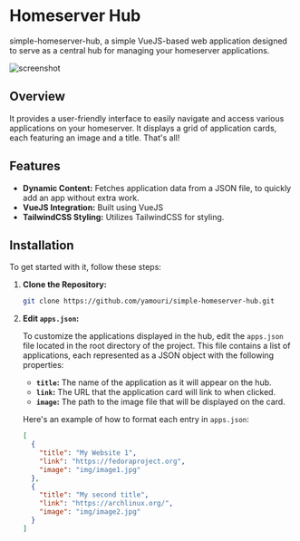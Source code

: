 # Homeserver Hub

simple-homeserver-hub, a simple VueJS-based web application designed to serve as a central hub for managing your homeserver applications.

![screenshot](https://github.com/user-attachments/assets/0747add0-628b-4552-a6d0-a34435571b4a)

## Overview

It provides a user-friendly interface to easily navigate and access various applications on your homeserver. It displays a grid of application cards, each featuring an image and a title. That's all!

## Features

- **Dynamic Content:** Fetches application data from a JSON file, to quickly add an app without extra work.
- **VueJS Integration:** Built using VueJS
- **TailwindCSS Styling:** Utilizes TailwindCSS for styling.

## Installation

To get started with it, follow these steps:

1. **Clone the Repository:**
   ```bash
   git clone https://github.com/yamouri/simple-homeserver-hub.git
   ```
2. **Edit `apps.json`:**

   To customize the applications displayed in the hub, edit the `apps.json` file located in the root directory of the project. This file contains a list of applications, each represented as a JSON object with the following properties:

   - **`title`:** The name of the application as it will appear on the hub.
   - **`link`:** The URL that the application card will link to when clicked.
   - **`image`:** The path to the image file that will be displayed on the card.

   Here's an example of how to format each entry in `apps.json`:

   ```json
   [
     {
       "title": "My Website 1",
       "link": "https://fedoraproject.org",
       "image": "img/image1.jpg"
     },
     {
       "title": "My second title",
       "link": "https://archlinux.org/",
       "image": "img/image2.jpg"
     }
   ]
